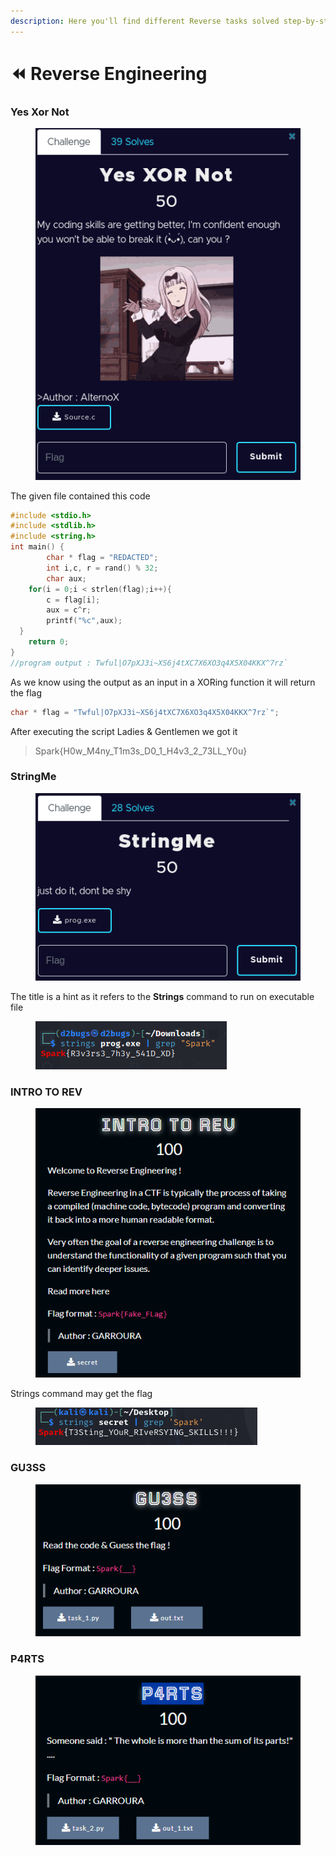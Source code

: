 ```yaml
---
description: Here you'll find different Reverse tasks solved step-by-step
---
```


# ⏪ Reverse Engineering

### Yes Xor Not

<figure><img src="../../../../.gitbook/assets/image (70).png" alt=""><figcaption></figcaption></figure>

The given file contained this code

```c
#include <stdio.h>
#include <stdlib.h>
#include <string.h>
int main() {
        char * flag = "REDACTED";
        int i,c, r = rand() % 32;
        char aux;
    for(i = 0;i < strlen(flag);i++){
        c = flag[i];
        aux = c^r;
        printf("%c",aux);
  }
    return 0;
}
//program output : Twful|O7pXJ3i~XS6j4tXC7X6XO3q4X5X04KKX^7rz`
```

As we know using the output as an input in a XORing function it will return the flag

```c
char * flag = "Twful|O7pXJ3i~XS6j4tXC7X6XO3q4X5X04KKX^7rz`";
```

After executing the script Ladies & Gentlemen we got it

> Spark{H0w\_M4ny\_T1m3s\_D0\_1\_H4v3\_2\_73LL\_Y0u}

### StringMe

<figure><img src="../../../../.gitbook/assets/image (42).png" alt=""><figcaption></figcaption></figure>

The title is a hint as it refers to the **Strings** command to run on executable file

&#x20;&#x20;

<figure><img src="../../../../.gitbook/assets/image (38).png" alt=""><figcaption></figcaption></figure>

### INTRO TO REV

<figure><img src="../../../../.gitbook/assets/image (79).png" alt=""><figcaption></figcaption></figure>

Strings command may get the flag&#x20;

<figure><img src="../../../../.gitbook/assets/image (78).png" alt=""><figcaption></figcaption></figure>

### GU3SS&#x20;

<figure><img src="../../../../.gitbook/assets/image (80).png" alt=""><figcaption></figcaption></figure>

### P4RTS

<figure><img src="../../../../.gitbook/assets/image (81).png" alt=""><figcaption></figcaption></figure>



